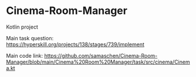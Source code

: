 # Cinema-Room-Manager
Kotlin project

Main task question: https://hyperskill.org/projects/138/stages/739/implement

Main code link: https://github.com/samaschen/Cinema-Room-Manager/blob/main/Cinema%20Room%20Manager/task/src/cinema/Cinema.kt
